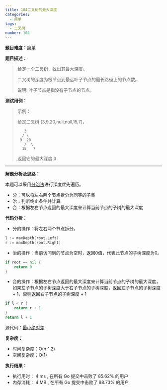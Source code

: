 ```yaml
---
title: 104二叉树的最大深度
categories:
  - 简单
tags:
  - 二叉树
number: 104
---
```

**题目难度：**[简单](https://leetcode.cn/problems/maximum-depth-of-binary-tree/)

**题目描述：**

> 给定一个二叉树，找出其最大深度。
>
>二叉树的深度为根节点到最远叶子节点的最长路径上的节点数。
>
>说明: 叶子节点是指没有子节点的节点。


**测试用例：**

> 示例：
>
> 给定二叉树 [3,9,20,null,null,15,7]，
>  ```
>     3
>    / \
>   9  20
>     /  \
>    15   7
>  ```
> 返回它的最大深度 3


---
**解题分析及思路：**

本题可以采用[分治法](/dac)进行深度优先遍历。

- 分：可以将左右两个节点拆分为同等的子集
- 治：判断终止条件并计算
- 合：根据左右节点返回的最大深度来计算当前节点的子树的最大深度

**代码分析：**

- 分的操作：将左右两个节点拆分。

```go
l := maxDepth(root.Left)
r := maxDepth(root.Right)
```

- 治的操作：当前访问到的节点为空时，返回0值，代表此节点的子树深度为0。
```go
if root == nil {
	return 0
}
```

- 合的操作：根据左右节点返回的最大深度来计算当前节点的子树的最大深度，如果左子节点的子树深度大于右子节点的子树深度，返回左子节点的子树深度 + 1，否则返回右子节点的子树深度 + 1
```go
if l < r {
    return r + 1
}
return l + 1
```

源代码：[最小绝对差](https://github.com/lomtom/algorithm-go/blob/main/leetcode/example)

**复杂度：**

- 时间复杂度：O(n ^ 2)
- 空间复杂度：O(1)

**执行结果：**

- 执行用时： 4 ms , 在所有 Go 提交中击败了 85.62% 的用户
- 内存消耗： 4 MB , 在所有 Go 提交中击败了 98.73% 的用户
